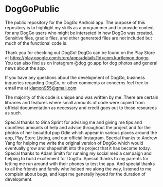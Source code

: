 # DogGoPublic
The public repository for the DogGo Android app. The purpose of this repository is to highlight my skills as a programmer and to provide context for any DogGo users who might be interseted in how DogGo was created. Sensitive files, gradle files, and other generated files are not included but much of the functional code is.

Thank you for checking out DogGo! DogGo can be found on the Play Store at https://play.google.com/store/apps/details?id=com.kurtlemon.doggo. You can also find us on Instagram @dog.go.app for dog photos and general news about the app.

If you have any questions about the development of DogGo, business inqueries regarding DogGo, or other comments or concerns feel free to email me at klamon955@gmail.com

The majority of this code is unique and was written by me. There are certain libraries and features where small amounts of code were copied from official documentation as necessary and credit goes out to those resources as such.

Special thanks to Gina Sprint for advising me and giving me tips and countless amounts of help and advice throughout the project and for the photos of her beautiful pup Odin which appear in various places around the app, Play Store Listing, and our official Instagram. 
Special thanks to Andrew Yang for helping me write the original version of DogGo which would eventually grow and shapeshift into the project that it has become today.
Special thanks to Adam Smith for running my social media campaign and helping to build excitement for DogGo.
Special thanks to my parents for letting me run around with their phones to test the app.
And special thanks to all the friends and family who helped me along the way, listened to me complain about bugs, and kept me generally hyped for the duration of development.
